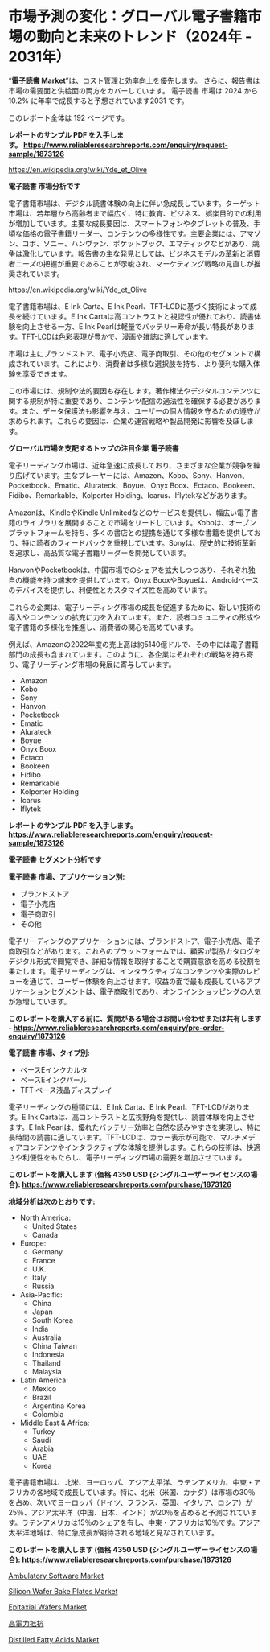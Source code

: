 <p><h1>市場予測の変化：グローバル電子書籍市場の動向と未来のトレンド（2024年 - 2031年）</h1></p><p>&ldquo;<strong><a href="https://www.reliableresearchreports.com/electronic-reading-r1873126">電子読書 Market</a></strong>&rdquo;は、コスト管理と効率向上を優先します。 さらに、報告書は市場の需要面と供給面の両方をカバーしています。 電子読書 市場は 2024 から 10.2% に年率で成長すると予想されています2031 です。</p>
<p>このレポート全体は 192 ページです。</p>
<p><strong>レポートのサンプル PDF を入手します。&nbsp;<a href="https://www.reliableresearchreports.com/enquiry/request-sample/1873126">https://www.reliableresearchreports.com/enquiry/request-sample/1873126</a></strong></p>
<p><a href="https://en.wikipedia.org/wiki/Yde_et_Olive">https://en.wikipedia.org/wiki/Yde_et_Olive</a></p>
<p><strong>電子読書 市場分析です</strong></p>
<p><p>電子書籍市場は、デジタル読書体験の向上に伴い急成長しています。ターゲット市場は、若年層から高齢者まで幅広く、特に教育、ビジネス、娯楽目的での利用が増加しています。主要な成長要因は、スマートフォンやタブレットの普及、手頃な価格の電子書籍リーダー、コンテンツの多様性です。主要企業には、アマゾン、コボ、ソニー、ハンヴァン、ポケットブック、エマティックなどがあり、競争は激化しています。報告書の主な発見としては、ビジネスモデルの革新と消費者ニーズの把握が重要であることが示唆され、マーケティング戦略の見直しが推奨されています。</p></p>
<p>https://en.wikipedia.org/wiki/Yde_et_Olive</p>
<p><p>電子書籍市場は、E Ink Carta、E Ink Pearl、TFT-LCDに基づく技術によって成長を続けています。E Ink Cartaは高コントラストと視認性が優れており、読書体験を向上させる一方、E Ink Pearlは軽量でバッテリー寿命が長い特長があります。TFT-LCDは色彩表現が豊かで、漫画や雑誌に適しています。</p><p>市場は主にブランドストア、電子小売店、電子商取引、その他のセグメントで構成されています。これにより、消費者は多様な選択肢を持ち、より便利な購入体験を享受できます。</p><p>この市場には、規制や法的要因も存在します。著作権法やデジタルコンテンツに関する規制が特に重要であり、コンテンツ配信の適法性を確保する必要があります。また、データ保護法も影響を与え、ユーザーの個人情報を守るための遵守が求められます。これらの要因は、企業の運営戦略や製品開発に影響を及ぼします。</p></p>
<p><strong>グローバル市場を支配するトップの注目企業 電子読書</strong></p>
<p><p>電子リーディング市場は、近年急速に成長しており、さまざまな企業が競争を繰り広げています。主なプレーヤーには、Amazon、Kobo、Sony、Hanvon、Pocketbook、Ematic、Alurateck、Boyue、Onyx Boox、Ectaco、Bookeen、Fidibo、Remarkable、Kolporter Holding、Icarus、Iflytekなどがあります。</p><p>Amazonは、KindleやKindle Unlimitedなどのサービスを提供し、幅広い電子書籍のライブラリを展開することで市場をリードしています。Koboは、オープンプラットフォームを持ち、多くの書店との提携を通じて多様な書籍を提供しており、特に読者のフィードバックを重視しています。Sonyは、歴史的に技術革新を追求し、高品質な電子書籍リーダーを開発しています。</p><p>HanvonやPocketbookは、中国市場でのシェアを拡大しつつあり、それぞれ独自の機能を持つ端末を提供しています。Onyx BooxやBoyueは、Androidベースのデバイスを提供し、利便性とカスタマイズ性を高めています。</p><p>これらの企業は、電子リーディング市場の成長を促進するために、新しい技術の導入やコンテンツの拡充に力を入れています。また、読者コミュニティの形成や電子書籍の多様化を推進し、消費者の関心を高めています。</p><p>例えば、Amazonの2022年度の売上高は約5140億ドルで、その中には電子書籍部門の成長も含まれています。このように、各企業はそれぞれの戦略を持ち寄り、電子リーディング市場の発展に寄与しています。</p></p>
<p><ul><li>Amazon</li><li>Kobo</li><li>Sony</li><li>Hanvon</li><li>Pocketbook</li><li>Ematic</li><li>Alurateck</li><li>Boyue</li><li>Onyx Boox</li><li>Ectaco</li><li>Bookeen</li><li>Fidibo</li><li>Remarkable</li><li>Kolporter Holding</li><li>Icarus</li><li>Iflytek</li></ul></p>
<p><strong>レポートのサンプル PDF を入手します。 <a href="https://www.reliableresearchreports.com/enquiry/request-sample/1873126">https://www.reliableresearchreports.com/enquiry/request-sample/1873126</a></strong></p>
<p><strong>電子読書 セグメント分析です</strong></p>
<p><strong>電子読書 市場、アプリケーション別:</strong></p>
<p><ul><li>ブランドストア</li><li>電子小売店</li><li>電子商取引</li><li>その他</li></ul></p>
<p><p>電子リーディングのアプリケーションには、ブランドストア、電子小売店、電子商取引などがあります。これらのプラットフォームでは、顧客が製品カタログをデジタル形式で閲覧でき、詳細な情報を取得することで購買意欲を高める役割を果たします。電子リーディングは、インタラクティブなコンテンツや実際のレビューを通じて、ユーザー体験を向上させます。収益の面で最も成長しているアプリケーションセグメントは、電子商取引であり、オンラインショッピングの人気が急増しています。</p></p>
<p><strong>このレポートを購入する前に、質問がある場合はお問い合わせまたは共有します - <a href="https://www.reliableresearchreports.com/enquiry/pre-order-enquiry/1873126">https://www.reliableresearchreports.com/enquiry/pre-order-enquiry/1873126</a></strong></p>
<p><strong>電子読書 市場、タイプ別:</strong></p>
<p><ul><li>ベースEインクカルタ</li><li>ベースEインクパール</li><li>TFT ベース液晶ディスプレイ</li></ul></p>
<p><p>電子リーディングの種類には、E Ink Carta、E Ink Pearl、TFT-LCDがあります。E Ink Cartaは、高コントラストと広視野角を提供し、読書体験を向上させます。E Ink Pearlは、優れたバッテリー効率と自然な読みやすさを実現し、特に長時間の読書に適しています。TFT-LCDは、カラー表示が可能で、マルチメディアコンテンツやインタラクティブな体験を提供します。これらの技術は、快適さや利便性をもたらし、電子リーディング市場の需要を増加させています。</p></p>
<p><strong>このレポートを購入します (価格 4350 USD (シングルユーザーライセンスの場合): <a href="https://www.reliableresearchreports.com/purchase/1873126">https://www.reliableresearchreports.com/purchase/1873126</a></strong></p>
<p><strong>地域分析は次のとおりです:</strong></p>
<p><ul>
    <li>
        North America:
        <ul>
            <li>United States</li>
            <li>Canada</li>
        </ul>
    </li>
    <li>
        Europe:
        <ul>
            <li>Germany</li>
            <li>France</li>
            <li>U.K.</li>
            <li>Italy</li>
            <li>Russia</li>
        </ul>
    </li>
    <li>
        Asia-Pacific:
        <ul>
            <li>China</li>
            <li>Japan</li>
            <li>South Korea</li>
            <li>India</li>
            <li>Australia</li>
            <li>China Taiwan</li>
            <li>Indonesia</li>
            <li>Thailand</li>
            <li>Malaysia</li>
        </ul>
    </li>
    <li>
        Latin America:
        <ul>
            <li>Mexico</li>
            <li>Brazil</li>
            <li>Argentina Korea</li>
            <li>Colombia</li>
        </ul>
    </li>
    <li>
        Middle East & Africa:
        <ul>
            <li>Turkey</li>
            <li>Saudi</li>
            <li>Arabia</li>
            <li>UAE</li>
            <li>Korea</li>
        </ul>
    </li>
    </ul></p>
<p><p>電子書籍市場は、北米、ヨーロッパ、アジア太平洋、ラテンアメリカ、中東・アフリカの各地域で成長しています。特に、北米（米国、カナダ）は市場の30％を占め、次いでヨーロッパ（ドイツ、フランス、英国、イタリア、ロシア）が25％、アジア太平洋（中国、日本、インド）が20％を占めると予測されています。ラテンアメリカは15％のシェアを有し、中東・アフリカは10％です。アジア太平洋地域は、特に急成長が期待される地域と見なされています。</p></p>
<p><strong>このレポートを購入します (価格 4350 USD (シングルユーザーライセンスの場合): <a href="https://www.reliableresearchreports.com/purchase/1873126">https://www.reliableresearchreports.com/purchase/1873126</a></strong></p>
<p><p><a href="https://issuu.com/reportprime-2/docs/ambulatory-software-market-size-203_81fabb98d78112">Ambulatory Software Market</a></p><p><a href="https://medium.com/@cyb3rpunksai/global-silicon-wafer-bake-plates-market-exploring-market-share-market-trends-and-future-growth-1cb351515cfb">Silicon Wafer Bake Plates Market</a></p><p><a href="https://github.com/gulaimolin/Market-Research-Report-List-6/blob/main/epitaxial-wafers-market.md">Epitaxial Wafers Market</a></p><p><a href="https://github.com/lababdou/Market-Research-Report-List-6/blob/main/65045942294.md">高電力抵抗</a></p><p><a href="https://www.linkedin.com/pulse/market-insights-global-distilled-fatty-acids-forecast-o0jhc?trackingId=urk0XyHjScSENhhdiM8u6A%3D%3D">Distilled Fatty Acids Market</a></p></p>